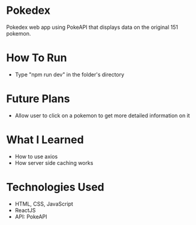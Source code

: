 # Pokedex
Pokedex web app using PokeAPI that displays data on the original 151 pokemon.

# How To Run
* Type "npm run dev" in the folder's directory

# Future Plans
* Allow user to click on a pokemon to get more detailed information on it

# What I Learned
* How to use axios
* How server side caching works

# Technologies Used
* HTML, CSS, JavaScript
* ReactJS
* API: PokeAPI
